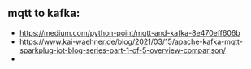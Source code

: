 
## mqtt to kafka:

- https://medium.com/python-point/mqtt-and-kafka-8e470eff606b
- https://www.kai-waehner.de/blog/2021/03/15/apache-kafka-mqtt-sparkplug-iot-blog-series-part-1-of-5-overview-comparison/
- 